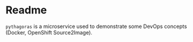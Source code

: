# Readme

`pythagoras` is a microservice used to demonstrate some DevOps concepts (Docker, OpenShift Source2Image).
